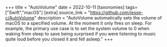 +++
title = "AutoVolume"
date = 2022-10-11
[taxonomies]
tags=["Swift","macOS"]
[extra]
source_link = "https://github.com/jesse-c/AutoVolume"
description = "AutoVolume automatically sets the volume of macOS to a specified volume. At the moment it only fires on sleep. For example, the primary use case is to set the system volume to 0 when waking from sleep to save being surprised if you were listening to music quite loud before you closed it and fell asleep."
+++
